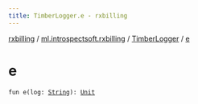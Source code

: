 ```yaml
---
title: TimberLogger.e - rxbilling
---
```


[rxbilling](../../index.html) / [ml.introspectsoft.rxbilling](../index.html) / [TimberLogger](index.html) / [e](./e.html)

# e

`fun e(log: `[`String`](https://kotlinlang.org/api/latest/jvm/stdlib/kotlin/-string/index.html)`): `[`Unit`](https://kotlinlang.org/api/latest/jvm/stdlib/kotlin/-unit/index.html)